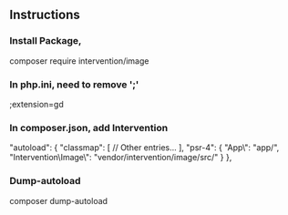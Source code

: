 ### <h2><b>Instructions </b></h2>

### Install Package,
composer require intervention/image


### In php.ini, need to remove ';'
;extension=gd


### In composer.json, add Intervention
"autoload": {
    "classmap": [
        // Other entries...
    ],
    "psr-4": {
        "App\\": "app/",
        "Intervention\\Image\\": "vendor/intervention/image/src/"
    }
},

### Dump-autoload
composer dump-autoload




